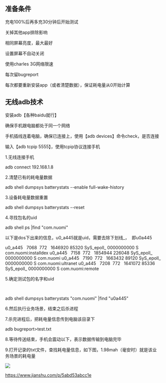 ## 准备条件
     
充电100%后再多充30分钟后开始测试

关掉其他app排除影响

相同屏幕亮度，最大最好

设置屏幕不自动关闭

使用charles 3G网络限速

每次留bugreport

每次都要重新安装app（或者清楚数据），保证耗电量从0开始计算

## 无线adb技术

安装adb【各种baidu就行】

确保手机跟电脑都处于同一个网络

手机插线连着电脑，确保已连接上，使用【adb devices】命令check，是否连接

输入【adb tcpip 5555】，使用tcpip协议连接手机

1.无线连接手机

adb connect 192.168.1.8

2.清楚已有的耗电量数据

adb shell dumpsys batterystats --enable full-wake-history

3.设备耗电量数据重置

adb shell dumpsys batterystats --reset

4.寻找包名的uid

adb shell ps |find "com.nuomi"

以下是dos下出来的信息，u0_a445就是uid，需要去除下划线_，  即u0a445

u0_a445   7068  772   1646920 85320 SyS_epoll_ 0000000000 S com.nuomi:installdex
u0_a445   7158  772   1854944 226048 SyS_epoll_ 0000000000 S com.nuomi
u0_a445   7190  772   1663432 89120 SyS_epoll_ 0000000000 S com.nuomi:ultranet
u0_a445   7208  772   1641072 85336 SyS_epoll_ 0000000000 S com.nuomi:remote

5.确定测试包的名字和uid

 

adb shell dumpsys batterystats "com.nuomi" |find "u0a445"

6.然后执行业务场景，结束之后杀进程

7.杀完进程后，把耗电量信息传到电脑该目录下

adb bugreport>test.txt

8.等待传送结束，手机会震动以下，表示数据传输到电脑完毕

9.打开记录的txt文件，查找耗电量信息，如下图，1.98mah（毫安时）就是该业务场景的耗电量

![](https://upload-images.jianshu.io/upload_images/2765653-02ce7d55c2006eb0.png?imageMogr2/auto-orient/strip%7CimageView2/2/w/1240)

https://www.jianshu.com/p/5abd53abcc1e